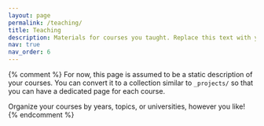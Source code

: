 ```yaml
---
layout: page
permalink: /teaching/
title: Teaching 
description: Materials for courses you taught. Replace this text with your description.
nav: true
nav_order: 6
---
```

{% comment %}
For now, this page is assumed to be a static description of your courses. You can convert it to a collection similar to `_projects/` so that you can have a dedicated page for each course.

Organize your courses by years, topics, or universities, however you like!
{% endcomment %}